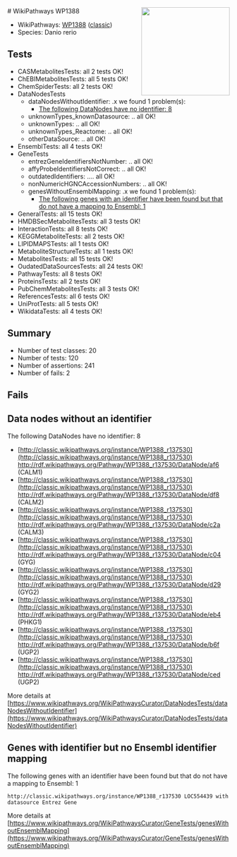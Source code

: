 <img style="float: right; width: 200px" src="https://upload.wikimedia.org/wikipedia/commons/thumb/8/83/Wplogo_with_text_500.png/640px-Wplogo_with_text_500.png" />
# WikiPathways WP1388

* WikiPathways: [WP1388](https://wikipathways.org/pathways/WP1388) ([classic](https://classic.wikipathways.org/instance/WP1388))
* Species: Danio rerio
## Tests
* CASMetabolitesTests: all 2 tests OK!
* ChEBIMetabolitesTests: all 5 tests OK!
* ChemSpiderTests: all 2 tests OK!
* DataNodesTests
    * dataNodesWithoutIdentifier: .x we found 1 problem(s):
        * [The following DataNodes have no identifier: 8](#d2d32fa7)
    * unknownTypes_knownDatasource: .. all OK!
    * unknownTypes: .. all OK!
    * unknownTypes_Reactome: .. all OK!
    * otherDataSource: .. all OK!
* EnsemblTests: all 4 tests OK!
* GeneTests
    * entrezGeneIdentifiersNotNumber: .. all OK!
    * affyProbeIdentifiersNotCorrect: .. all OK!
    * outdatedIdentifiers: .... all OK!
    * nonNumericHGNCAccessionNumbers: .. all OK!
    * genesWithoutEnsemblMapping: .x we found 1 problem(s):
        * [The following genes with an identifier have been found but that do not have a mapping to Ensembl: 1](#40286d83)
* GeneralTests: all 15 tests OK!
* HMDBSecMetabolitesTests: all 3 tests OK!
* InteractionTests: all 8 tests OK!
* KEGGMetaboliteTests: all 2 tests OK!
* LIPIDMAPSTests: all 1 tests OK!
* MetaboliteStructureTests: all 1 tests OK!
* MetabolitesTests: all 15 tests OK!
* OudatedDataSourcesTests: all 24 tests OK!
* PathwayTests: all 8 tests OK!
* ProteinsTests: all 2 tests OK!
* PubChemMetabolitesTests: all 3 tests OK!
* ReferencesTests: all 6 tests OK!
* UniProtTests: all 5 tests OK!
* WikidataTests: all 4 tests OK!


## Summary

* Number of test classes: 20
* Number of tests: 120
* Number of assertions: 241
* Number of fails: 2

## Fails

<a name="d2d32fa7" />

## Data nodes without an identifier

The following DataNodes have no identifier: 8

* [http://classic.wikipathways.org/instance/WP1388_r137530](http://classic.wikipathways.org/instance/WP1388_r137530) http://rdf.wikipathways.org/Pathway/WP1388_r137530/DataNode/af6 (CALM1)
* [http://classic.wikipathways.org/instance/WP1388_r137530](http://classic.wikipathways.org/instance/WP1388_r137530) http://rdf.wikipathways.org/Pathway/WP1388_r137530/DataNode/df8 (CALM2)
* [http://classic.wikipathways.org/instance/WP1388_r137530](http://classic.wikipathways.org/instance/WP1388_r137530) http://rdf.wikipathways.org/Pathway/WP1388_r137530/DataNode/c2a (CALM3)
* [http://classic.wikipathways.org/instance/WP1388_r137530](http://classic.wikipathways.org/instance/WP1388_r137530) http://rdf.wikipathways.org/Pathway/WP1388_r137530/DataNode/c04 (GYG)
* [http://classic.wikipathways.org/instance/WP1388_r137530](http://classic.wikipathways.org/instance/WP1388_r137530) http://rdf.wikipathways.org/Pathway/WP1388_r137530/DataNode/d29 (GYG2)
* [http://classic.wikipathways.org/instance/WP1388_r137530](http://classic.wikipathways.org/instance/WP1388_r137530) http://rdf.wikipathways.org/Pathway/WP1388_r137530/DataNode/eb4 (PHKG1)
* [http://classic.wikipathways.org/instance/WP1388_r137530](http://classic.wikipathways.org/instance/WP1388_r137530) http://rdf.wikipathways.org/Pathway/WP1388_r137530/DataNode/b6f (UGP2)
* [http://classic.wikipathways.org/instance/WP1388_r137530](http://classic.wikipathways.org/instance/WP1388_r137530) http://rdf.wikipathways.org/Pathway/WP1388_r137530/DataNode/ced (UGP2)


More details at [https://www.wikipathways.org/WikiPathwaysCurator/DataNodesTests/dataNodesWithoutIdentifier](https://www.wikipathways.org/WikiPathwaysCurator/DataNodesTests/dataNodesWithoutIdentifier)

<a name="40286d83" />

## Genes with identifier but no Ensembl identifier mapping

The following genes with an identifier have been found but that do not have a mapping to Ensembl: 1
```
http://classic.wikipathways.org/instance/WP1388_r137530 LOC554439 with datasource Entrez Gene
```

More details at [https://www.wikipathways.org/WikiPathwaysCurator/GeneTests/genesWithoutEnsemblMapping](https://www.wikipathways.org/WikiPathwaysCurator/GeneTests/genesWithoutEnsemblMapping)

